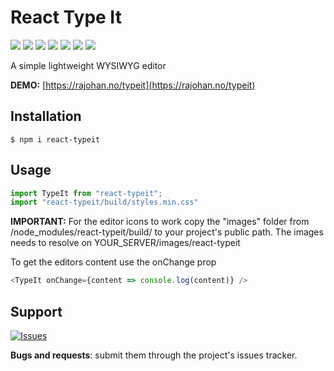 # React Type It

[![](https://img.shields.io/npm/v/react-typeit.svg?style=flat)](https://www.npmjs.com/package/react-typeit)
[![](https://img.shields.io/npm/dt/react-typeit.svg?style=flat)](https://www.npmjs.com/package/react-typeit)
![](https://img.shields.io/bundlephobia/min/react-typeit.svg?style=flat)
![](https://img.shields.io/npm/l/react-typeit.svg?style=flat)
![](https://img.shields.io/snyk/vulnerabilities/npm/react-typeit.svg?style=flat)
[![](https://img.shields.io/npm/dependency-version/react-typeit/peer/react.svg?style=flat)](https://www.npmjs.com/package/react)
[![](https://img.shields.io/npm/dependency-version/react-typeit/peer/react-dom.svg?style=flat)](https://www.npmjs.com/package/react-dom)

A simple lightweight WYSIWYG editor

**DEMO:** [https://rajohan.no/typeit](https://rajohan.no/typeit)

## Installation
```
$ npm i react-typeit
```

## Usage
```javascript
import TypeIt from "react-typeit";
import "react-typeit/build/styles.min.css"
```
**IMPORTANT:** For the editor icons to work copy the "images" folder from /node_modules/react-typeit/build/ to your project's public path.
The images needs to resolve on YOUR_SERVER/images/react-typeit

To get the editors content use the onChange prop
```javascript
<TypeIt onChange={content => console.log(content)} />
```
## Support
[![Issues](http://img.shields.io/github/issues/rajohan/react-typeit.svg)](https://github.com/rajohan/react-typeit/issues)

__Bugs and requests__: submit them through the project's issues tracker.<br>
